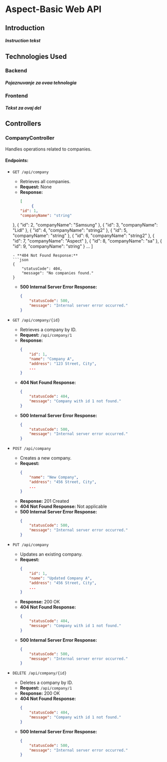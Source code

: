 # Aspect-Basic Web API
## Introduction
##### Instruction tekst

## Technologies Used
### Backend
##### Pojaznuvanje za ovaa tehnologia
### Frontend
##### Tekst za ovaj del



## Controllers

### CompanyController

Handles operations related to companies.

#### Endpoints:

- `GET /api/company`
  - Retrieves all companies.
  - **Request:** None
  - **Response:** 
    ```json
    [
         {
    "id": 1,
    "companyName": "string"
  },
  {
    "id": 2,
    "companyName": "Samsung"
  },
  {
    "id": 3,
    "companyName": "Lidl"
  },
  {
    "id": 4,
    "companyName": "string2"
  },
  {
    "id": 5,
    "companyName": "string"
  },
  {
    "id": 6,
    "companyName": "string2"
  },
  {
    "id": 7,
    "companyName": "Aspect"
  },
  {
    "id": 8,
    "companyName": "sa"
  },
  {
    "id": 9,
    "companyName": "string"
  }
        ...
    ]
    ```
  - **404 Not Found Response:** 
    ```json
    {
        "statusCode": 404,
        "message": "No companies found."
    }
    ```
  - **500 Internal Server Error Response:** 
    ```json
    {
        "statusCode": 500,
        "message": "Internal server error occurred."
    }
    ```

- `GET /api/company/{id}`
  - Retrieves a company by ID.
  - **Request:** `/api/company/1`
  - **Response:** 
    ```json
    {
        "id": 1,
        "name": "Company A",
        "address": "123 Street, City",
        ...
    }
    ```
  - **404 Not Found Response:** 
    ```json
    {
        "statusCode": 404,
        "message": "Company with id 1 not found."
    }
    ```
  - **500 Internal Server Error Response:** 
    ```json
    {
        "statusCode": 500,
        "message": "Internal server error occurred."
    }
    ```

- `POST /api/company`
  - Creates a new company.
  - **Request:** 
    ```json
    {
        "name": "New Company",
        "address": "456 Street, City",
        ...
    }
    ```
  - **Response:** 201 Created
  - **404 Not Found Response:** Not applicable
  - **500 Internal Server Error Response:** 
    ```json
    {
        "statusCode": 500,
        "message": "Internal server error occurred."
    }
    ```

- `PUT /api/company`
  - Updates an existing company.
  - **Request:** 
    ```json
    {
        "id": 1,
        "name": "Updated Company A",
        "address": "456 Street, City",
        ...
    }
    ```
  - **Response:** 200 OK
  - **404 Not Found Response:** 
    ```json
    {
        "statusCode": 404,
        "message": "Company with id 1 not found."
    }
    ```
  - **500 Internal Server Error Response:** 
    ```json
    {
        "statusCode": 500,
        "message": "Internal server error occurred."
    }
    ```

- `DELETE /api/company/{id}`
  - Deletes a company by ID.
  - **Request:** `/api/company/1`
  - **Response:** 200 OK
  - **404 Not Found Response:** 
    ```json
    {
        "statusCode": 404,
        "message": "Company with id 1 not found."
    }
    ```
  - **500 Internal Server Error Response:** 
    ```json
    {
        "statusCode": 500,
        "message": "Internal server error occurred."
    }
    ```


